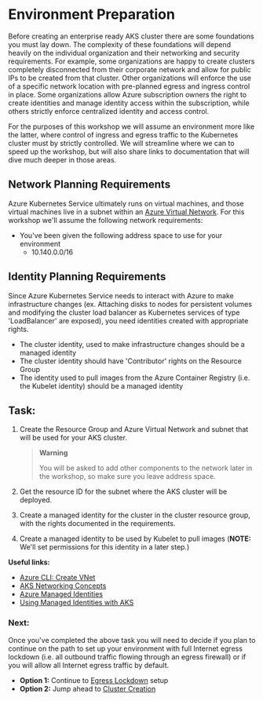 # Environment Preparation

Before creating an enterprise ready AKS cluster there are some foundations you must lay down. The complexity of these foundations will depend heavily on the individual organization and their networking and security requirements. For example, some organizations are happy to create clusters completely disconnected from their corporate network and allow for public IPs to be created from that cluster. Other organizations will enforce the use of a specific network location with pre-planned egress and ingress control in place. Some organizations allow Azure subscription owners the right to create identities and manage identity access within the subscription, while others strictly enforce centralized identity and access control.

For the purposes of this workshop we will assume an environment more like the latter, where control of ingress and egress traffic to the Kubernetes cluster must by strictly controlled. We will streamline where we can to speed up the workshop, but will also share links to documentation that will dive much deeper in those areas.

## Network Planning Requirements

Azure Kubernetes Service ultimately runs on virtual machines, and those virtual machines live in a subnet within an [Azure Virtual Network](https://docs.microsoft.com/en-us/azure/virtual-network/virtual-networks-overview). For this workshop we'll assume the following network requirements:

* You've been given the following address space to use for your environment 
  * 10.140.0.0/16

## Identity Planning Requirements

Since Azure Kubernetes Service needs to interact with Azure to make infrastructure changes (ex. Attaching disks to nodes for persistent volumes and modifying the cluster load balancer as Kubernetes services of type 'LoadBalancer' are exposed), you need identities created with appropriate rights.

* The cluster identity, used to make infrastructure changes should be a managed identity
* The cluster identity should have 'Contributor' rights on the Resource Group
* The identity used to pull images from the Azure Container Registry (i.e. the Kubelet identity) should be a managed identity

## Task:

1. Create the Resource Group and Azure Virtual Network and subnet that will be used for your AKS cluster. 
   > **Warning**
   >
   > You will be asked to add other components to the network later in the workshop, so make sure you leave address space.

2. Get the resource ID for the subnet where the AKS cluster will be deployed.
3. Create a managed identity for the cluster in the cluster resource group, with the rights documented in the requirements.
4. Create a managed identity to be used by Kubelet to pull images (**NOTE:** We'll set permissions for this identity in a later step.)

**Useful links:**

* [Azure CLI: Create VNet](https://docs.microsoft.com/en-us/cli/azure/network/vnet?view=azure-cli-latest#az-network-vnet-create)
* [AKS Networking Concepts](https://docs.microsoft.com/en-us/azure/aks/concepts-network)
* [Azure Managed Identities](https://docs.microsoft.com/en-us/azure/active-directory/managed-identities-azure-resources/overview)
* [Using Managed Identities with AKS](https://docs.microsoft.com/en-us/azure/aks/use-managed-identity)

### Next:

Once you've completed the above task you will need to decide if you plan to continue on the path to set up your environment with full Internet egress lockdown (i.e. all outbound traffic flowing through an egress firewall) or if you will allow all Internet egress traffic by default.

* **Option 1:** Continue to [Egress Lockdown](./egress-lockdown.md) setup
* **Option 2:** Jump ahead to [Cluster Creation](./cluster-creation.md)
